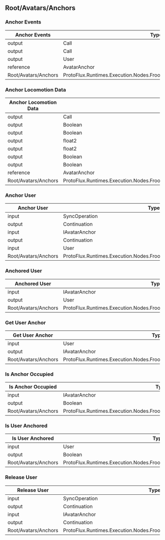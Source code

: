 <!-----------------------------------------------------------------------+
 ! This file has been generated using a script. Do not edit it manually. !
 ! Edit the individual node pages instead.                               !
 +----------------------------------------------------------------------->

## Root/Avatars/Anchors

### Anchor Events

<!-- embed:start:ProtoFlux.Runtimes.Execution.Nodes.FrooxEngine.Avatar.Anchors.AnchorEvents -->
<!-- ProtofluxNode:start -->
| Anchor Events | Type | Label |
| --- | ---- | ----- |
| output | Call | OnAnchored |
| output | Call | OnReleased |
| output | User | User |
| reference | AvatarAnchor | Anchor |
| Root/Avatars/Anchors | ProtoFlux.Runtimes.Execution.Nodes.FrooxEngine.Avatar.Anchors.AnchorEvents |  |
<!-- ProtofluxNode:end -->
<!-- embed:end:ProtoFlux.Runtimes.Execution.Nodes.FrooxEngine.Avatar.Anchors.AnchorEvents -->


### Anchor Locomotion Data

<!-- embed:start:ProtoFlux.Runtimes.Execution.Nodes.FrooxEngine.Avatar.Anchors.AnchorLocomotionData -->
<!-- ProtofluxNode:start -->
| Anchor Locomotion Data | Type | Label |
| --- | ---- | ----- |
| output | Call | OnLocomotionUpdate |
| output | Boolean | HasPrimary |
| output | Boolean | HasSecondary |
| output | float2 | PrimaryAxis |
| output | float2 | SecondaryAxis |
| output | Boolean | PrimaryAction |
| output | Boolean | SecondaryAction |
| reference | AvatarAnchor | Anchor |
| Root/Avatars/Anchors | ProtoFlux.Runtimes.Execution.Nodes.FrooxEngine.Avatar.Anchors.AnchorLocomotionData |  |
<!-- ProtofluxNode:end -->
<!-- embed:end:ProtoFlux.Runtimes.Execution.Nodes.FrooxEngine.Avatar.Anchors.AnchorLocomotionData -->


### Anchor User

<!-- embed:start:ProtoFlux.Runtimes.Execution.Nodes.FrooxEngine.Avatar.Anchors.AnchorUser -->
<!-- ProtofluxNode:start -->
| Anchor User | Type | Label |
| --- | ---- | ----- |
| input | SyncOperation | * |
| output | Continuation | OnAnchored |
| input | IAvatarAnchor | Anchor |
| output | Continuation | OnFailure |
| input | User | User |
| Root/Avatars/Anchors | ProtoFlux.Runtimes.Execution.Nodes.FrooxEngine.Avatar.Anchors.AnchorUser |  |
<!-- ProtofluxNode:end -->
<!-- embed:end:ProtoFlux.Runtimes.Execution.Nodes.FrooxEngine.Avatar.Anchors.AnchorUser -->


### Anchored User

<!-- embed:start:ProtoFlux.Runtimes.Execution.Nodes.FrooxEngine.Avatar.Anchors.AnchoredUser -->
<!-- ProtofluxNode:start -->
| Anchored User | Type | Label |
| --- | ---- | ----- |
| input | IAvatarAnchor | Anchor |
| output | User | * |
| Root/Avatars/Anchors | ProtoFlux.Runtimes.Execution.Nodes.FrooxEngine.Avatar.Anchors.AnchoredUser |  |
<!-- ProtofluxNode:end -->
<!-- embed:end:ProtoFlux.Runtimes.Execution.Nodes.FrooxEngine.Avatar.Anchors.AnchoredUser -->


### Get User Anchor

<!-- embed:start:ProtoFlux.Runtimes.Execution.Nodes.FrooxEngine.Avatar.Anchors.GetUserAnchor -->
<!-- ProtofluxNode:start -->
| Get User Anchor | Type | Label |
| --- | ---- | ----- |
| input | User | User |
| output | IAvatarAnchor | * |
| Root/Avatars/Anchors | ProtoFlux.Runtimes.Execution.Nodes.FrooxEngine.Avatar.Anchors.GetUserAnchor |  |
<!-- ProtofluxNode:end -->
<!-- embed:end:ProtoFlux.Runtimes.Execution.Nodes.FrooxEngine.Avatar.Anchors.GetUserAnchor -->


### Is Anchor Occupied

<!-- embed:start:ProtoFlux.Runtimes.Execution.Nodes.FrooxEngine.Avatar.Anchors.IsAnchorOccupied -->
<!-- ProtofluxNode:start -->
| Is Anchor Occupied | Type | Label |
| --- | ---- | ----- |
| input | IAvatarAnchor | Anchor |
| output | Boolean | * |
| Root/Avatars/Anchors | ProtoFlux.Runtimes.Execution.Nodes.FrooxEngine.Avatar.Anchors.IsAnchorOccupied |  |
<!-- ProtofluxNode:end -->
<!-- embed:end:ProtoFlux.Runtimes.Execution.Nodes.FrooxEngine.Avatar.Anchors.IsAnchorOccupied -->


### Is User Anchored

<!-- embed:start:ProtoFlux.Runtimes.Execution.Nodes.FrooxEngine.Avatar.Anchors.IsUserAnchored -->
<!-- ProtofluxNode:start -->
| Is User Anchored | Type | Label |
| --- | ---- | ----- |
| input | User | User |
| output | Boolean | * |
| Root/Avatars/Anchors | ProtoFlux.Runtimes.Execution.Nodes.FrooxEngine.Avatar.Anchors.IsUserAnchored |  |
<!-- ProtofluxNode:end -->
<!-- embed:end:ProtoFlux.Runtimes.Execution.Nodes.FrooxEngine.Avatar.Anchors.IsUserAnchored -->


### Release User

<!-- embed:start:ProtoFlux.Runtimes.Execution.Nodes.FrooxEngine.Avatar.Anchors.ReleaseUser -->
<!-- ProtofluxNode:start -->
| Release User | Type | Label |
| --- | ---- | ----- |
| input | SyncOperation | * |
| output | Continuation | OnReleased |
| input | IAvatarAnchor | Anchor |
| output | Continuation | OnFailure |
| Root/Avatars/Anchors | ProtoFlux.Runtimes.Execution.Nodes.FrooxEngine.Avatar.Anchors.ReleaseUser |  |
<!-- ProtofluxNode:end -->
<!-- embed:end:ProtoFlux.Runtimes.Execution.Nodes.FrooxEngine.Avatar.Anchors.ReleaseUser -->


